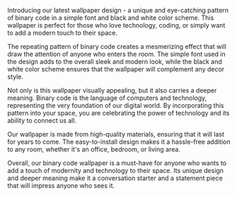 <!--
Write me content for website with wallpaper "A wallpaper with a repeating pattern of binary code, in a simple font and black and white color scheme."
-->

<!--font:Montserrat-->

Introducing our latest wallpaper design - a unique and eye-catching pattern of binary code in a simple font and black and white color scheme. This wallpaper is perfect for those who love technology, coding, or simply want to add a modern touch to their space.

The repeating pattern of binary code creates a mesmerizing effect that will draw the attention of anyone who enters the room. The simple font used in the design adds to the overall sleek and modern look, while the black and white color scheme ensures that the wallpaper will complement any decor style.

Not only is this wallpaper visually appealing, but it also carries a deeper meaning. Binary code is the language of computers and technology, representing the very foundation of our digital world. By incorporating this pattern into your space, you are celebrating the power of technology and its ability to connect us all.

Our wallpaper is made from high-quality materials, ensuring that it will last for years to come. The easy-to-install design makes it a hassle-free addition to any room, whether it's an office, bedroom, or living area.

Overall, our binary code wallpaper is a must-have for anyone who wants to add a touch of modernity and technology to their space. Its unique design and deeper meaning make it a conversation starter and a statement piece that will impress anyone who sees it.

